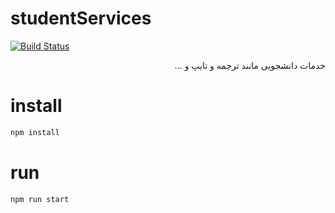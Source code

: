 # studentServices
[![Build Status](https://www.travis-ci.com/md-akhi/studentServices.svg?token=tgwP3tVrqDjyvEazpgCN&branch=develop)](https://www.travis-ci.com/md-akhi/studentServices)

<div dir="rtl">
خدمات دانشجویی مانند ترجمه و تایپ و ...
</div>

# install

```bash
npm install
```

# run

```bash
npm run start
```
